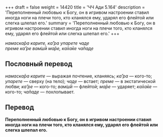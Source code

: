 +++
draft = false
weight = 14420
title = 'ЧЧ Ади 5.164'
description = 'Переполненный любовью к Богу, он в игривом настроении ставил иногда ноги на плечи того, кто кланялся ему, ударял его флейтой или слегка шлепал его.'
summary = 'Переполненный любовью к Богу, он в игривом настроении ставил иногда ноги на плечи того, кто кланялся ему, ударял его флейтой или слегка шлепал его.'
+++

_намаска̄ра карите, ка̄’ра упарете чад̣е  
преме ка̄’ре вам̇ш́ӣ ма̄ре, ка̄ха̄ке ча̄пад̣е_

## Пословный перевод

_намаска̄ра_ _карите_ — выражая почтение, кланяясь; _ка̄’ра_ — кого-то; _упарете_ — сверху (на тело); _чад̣е_ — встает; _преме_ — в экстатической любви; _ка̄’ре_ — кого-то; _вам̇ш́ӣ_ — флейтой; _ма̄ре_ — ударяет; _ка̄ха̄ке_ — кого-то; _ча̄пад̣е_ — похлопывает.

## Перевод

**Переполненный любовью к Богу, он в игривом настроении ставил иногда ноги на плечи того, кто кланялся ему, ударял его флейтой или слегка шлепал его.**
